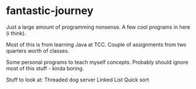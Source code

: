 # fantastic-journey
Just a large amount of programming nonsense. A few cool programs in here (i think).

Most of this is from learning Java at TCC. Couple of assignments from two quarters worth of classes.

Some personal programs to teach myself concepts. Probably should ignore most of this stuff - kinda boring.



Stuff to look at:
Threaded dog server
Linked List
Quick sort
